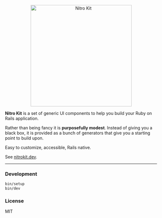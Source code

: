 <center><a href="https://nitrokit.dev"><img src="https://s3.brnbw.com/Artboard-q85JFfA8Auat32ByIAXtDAsbYGgs5MeTM4GDaonKhlxVniioPDLQTZUeynCfdBSHAfiRYhMWkGaYZC9ClkZS9aFgkBjx9mrAmnFs.png" alt="Nitro Kit" width="335" /></a></center>

<p></p>

**Nitro Kit** is a set of generic UI components to help you build your Ruby on Rails application.

Rather than being fancy it is **purposefully modest**. Instead of giving you a black box, it is provided as a bunch of generators that give you a starting point to build upon.

Easy to customize, accessible, Rails native.

See [nitrokit.dev](https://nitrokit.dev).

---

### Development

```sh
bin/setup
bin/dev
```

### License

MIT
